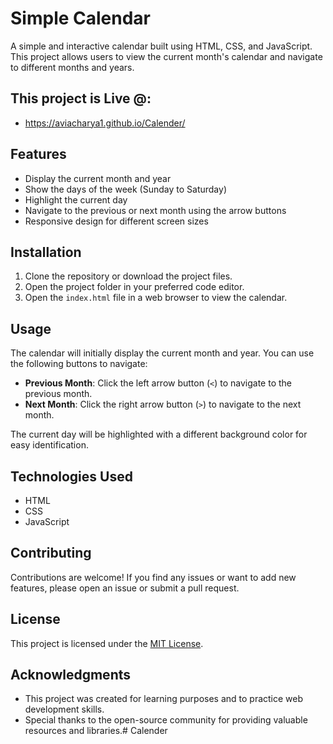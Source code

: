 # Simple Calendar

A simple and interactive calendar built using HTML, CSS, and JavaScript. This project allows users to view the current month's calendar and navigate to different months and years.


## This project is Live @:
- https://aviacharya1.github.io/Calender/
## Features

- Display the current month and year
- Show the days of the week (Sunday to Saturday)
- Highlight the current day
- Navigate to the previous or next month using the arrow buttons
- Responsive design for different screen sizes

## Installation

1. Clone the repository or download the project files.
2. Open the project folder in your preferred code editor.
3. Open the `index.html` file in a web browser to view the calendar.

## Usage

The calendar will initially display the current month and year. You can use the following buttons to navigate:

- **Previous Month**: Click the left arrow button (`<`) to navigate to the previous month.
- **Next Month**: Click the right arrow button (`>`) to navigate to the next month.

The current day will be highlighted with a different background color for easy identification.

## Technologies Used

- HTML
- CSS
- JavaScript

## Contributing

Contributions are welcome! If you find any issues or want to add new features, please open an issue or submit a pull request.

## License

This project is licensed under the [MIT License](LICENSE).

## Acknowledgments

- This project was created for learning purposes and to practice web development skills.
- Special thanks to the open-source community for providing valuable resources and libraries.# Calender
